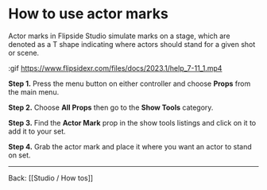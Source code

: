 # How to use actor marks

Actor marks in Flipside Studio simulate marks on a stage, which are denoted as a T shape indicating where actors should stand for a given shot or scene.

:gif https://www.flipsidexr.com/files/docs/2023.1/help_7-11_1.mp4

**Step 1.** Press the menu button on either controller and choose **Props** from the main menu.

**Step 2.** Choose **All Props** then go to the **Show Tools** category.

**Step 3.** Find the **Actor Mark** prop in the show tools listings and click on it to add it to your set.

**Step 4.** Grab the actor mark and place it where you want an actor to stand on set.

---

Back: [[Studio / How tos]]
